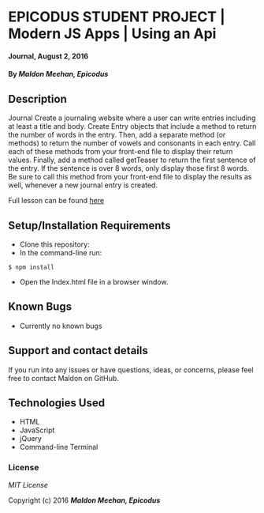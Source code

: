 # EPICODUS STUDENT PROJECT | Modern JS Apps | Using an Api

#### Journal, August 2, 2016

#### By _**Maldon Meehan, Epicodus**_

## Description

Journal
Create a journaling website where a user can write entries including at least a title and body. Create Entry objects that include a method to return the number of words in the entry. Then, add a separate method (or methods) to return the number of vowels and consonants in each entry. Call each of these methods from your front-end file to display their return values. Finally, add a method called getTeaser to return the first sentence of the entry. If the sentence is over 8 words, only display those first 8 words. Be sure to call this method from your front-end file to display the results as well, whenever a new journal entry is created.

Full lesson can be found <a href="https://www.learnhowtoprogram.com/javascript/modern-js-apps/practice-with-gulp-and-npm">here</a>

## Setup/Installation Requirements

* Clone this repository:
* In the command-line run:
```
$ npm install
```
* Open the Index.html file in a browser window.

## Known Bugs

* Currently no known bugs

## Support and contact details

If you run into any issues or have questions, ideas, or concerns, please feel free to contact Maldon on GitHub.

## Technologies Used

* HTML
* JavaScript
* jQuery
* Command-line Terminal

### License

*MIT License*

Copyright (c) 2016 **_Maldon Meehan, Epicodus_**
